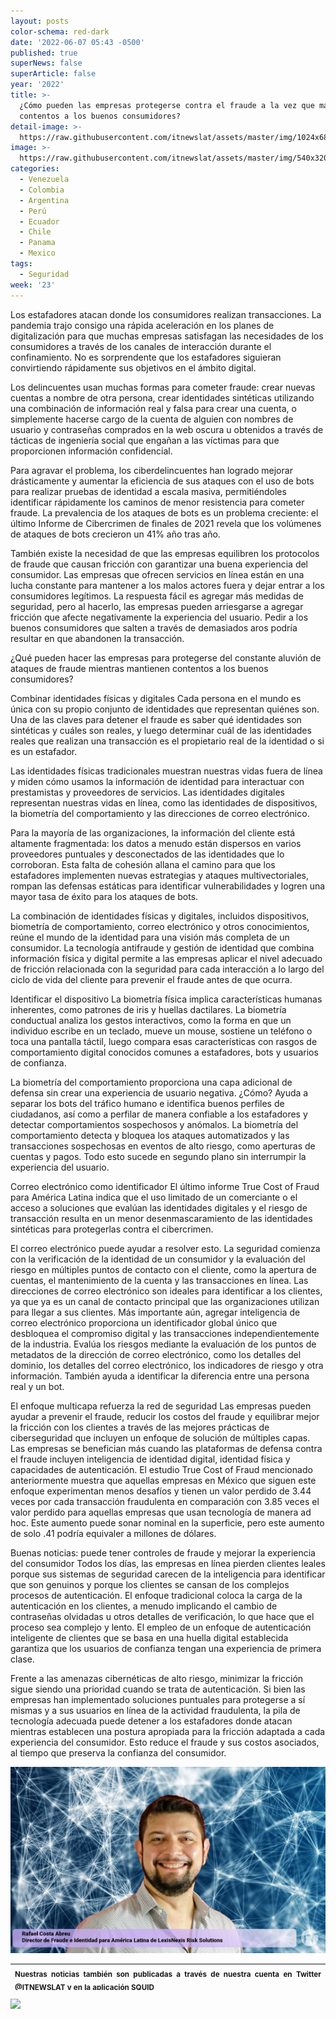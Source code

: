 ```yaml
---
layout: posts
color-schema: red-dark
date: '2022-06-07 05:43 -0500'
published: true
superNews: false
superArticle: false
year: '2022'
title: >-
  ¿Cómo pueden las empresas protegerse contra el fraude a la vez que mantienen
  contentos a los buenos consumidores?
detail-image: >-
  https://raw.githubusercontent.com/itnewslat/assets/master/img/1024x680/Rafael-Costa-Abreu-g.jpg
image: >-
  https://raw.githubusercontent.com/itnewslat/assets/master/img/540x320/Rafael-Costa-Abreu-p.jpg
categories:
  - Venezuela
  - Colombia
  - Argentina
  - Perú
  - Ecuador
  - Chile
  - Panama
  - Mexico
tags:
  - Seguridad
week: '23'
---
```

Los estafadores atacan donde los consumidores realizan transacciones. La pandemia trajo consigo una rápida aceleración en los planes de digitalización para que muchas empresas satisfagan las necesidades de los consumidores a través de los canales de interacción durante el confinamiento. No es sorprendente que los estafadores siguieran convirtiendo rápidamente sus objetivos en el ámbito digital.

Los delincuentes usan muchas formas para cometer fraude: crear nuevas cuentas a nombre de otra persona, crear identidades sintéticas utilizando una combinación de información real y falsa para crear una cuenta, o simplemente hacerse cargo de la cuenta de alguien con nombres de usuario y contraseñas comprados en la web oscura u obtenidos a través de tácticas de ingeniería social que engañan a las víctimas para que proporcionen información confidencial.

Para agravar el problema, los ciberdelincuentes han logrado mejorar drásticamente y aumentar la eficiencia de sus ataques con el uso de bots para realizar pruebas de identidad a escala masiva, permitiéndoles identificar rápidamente los caminos de menor resistencia para cometer fraude. La prevalencia de los ataques de bots es un problema creciente: el último Informe de Cibercrimen de finales de 2021 revela que los volúmenes de ataques de bots crecieron un 41% año tras año.

También existe la necesidad de que las empresas equilibren los protocolos de fraude que causan fricción con garantizar una buena experiencia del consumidor. Las empresas que ofrecen servicios en línea están en una lucha constante para mantener a los malos actores fuera y dejar entrar a los consumidores legítimos. La respuesta fácil es agregar más medidas de seguridad, pero al hacerlo, las empresas pueden arriesgarse a agregar fricción que afecte negativamente la experiencia del usuario. Pedir a los buenos consumidores que salten a través de demasiados aros podría resultar en que abandonen la transacción.

¿Qué pueden hacer las empresas para protegerse del constante aluvión de ataques de fraude mientras mantienen contentos a los buenos consumidores?

Combinar identidades físicas y digitales
Cada persona en el mundo es única con su propio conjunto de identidades que representan quiénes son. Una de las claves para detener el fraude es saber qué identidades son sintéticas y cuáles son reales, y luego determinar cuál de las identidades reales que realizan una transacción es el propietario real de la identidad o si es un estafador.

Las identidades físicas tradicionales muestran nuestras vidas fuera de línea y miden cómo usamos la información de identidad para interactuar con prestamistas y proveedores de servicios. Las identidades digitales representan nuestras vidas en línea, como las identidades de dispositivos, la biometría del comportamiento y las direcciones de correo electrónico.

Para la mayoría de las organizaciones, la información del cliente está altamente fragmentada: los datos a menudo están dispersos en varios proveedores puntuales y desconectados de las identidades que lo corroboran. Esta falta de cohesión allana el camino para que los estafadores implementen nuevas estrategias y ataques multivectoriales, rompan las defensas estáticas para identificar vulnerabilidades y logren una mayor tasa de éxito para los ataques de bots.

La combinación de identidades físicas y digitales, incluidos dispositivos, biometría de comportamiento, correo electrónico y otros conocimientos, reúne el mundo de la identidad para una visión más completa de un consumidor. La tecnología antifraude y gestión de identidad que combina información física y digital permite a las empresas aplicar el nivel adecuado de fricción relacionada con la seguridad para cada interacción a lo largo del ciclo de vida del cliente para prevenir el fraude antes de que ocurra.

Identificar el dispositivo
La biometría física implica características humanas inherentes, como patrones de iris y huellas dactilares. La biometría conductual analiza los gestos interactivos, como la forma en que un individuo escribe en un teclado, mueve un mouse, sostiene un teléfono o toca una pantalla táctil, luego compara esas características con rasgos de comportamiento digital conocidos comunes a estafadores, bots y usuarios de confianza.

La biometría del comportamiento proporciona una capa adicional de defensa sin crear una experiencia de usuario negativa. ¿Cómo? Ayuda a separar los bots del tráfico humano e identifica buenos perfiles de ciudadanos, así como a perfilar de manera confiable a los estafadores y detectar comportamientos sospechosos y anómalos. La biometría del comportamiento detecta y bloquea los ataques automatizados y las transacciones sospechosas en eventos de alto riesgo, como aperturas de cuentas y pagos. Todo esto sucede en segundo plano sin interrumpir la experiencia del usuario.

Correo electrónico como identificador
El último informe True Cost of Fraud para América Latina indica que el uso limitado de un comerciante o el acceso a soluciones que evalúan las identidades digitales y el riesgo de transacción resulta en un menor desenmascaramiento de las identidades sintéticas para protegerlas contra el cibercrimen.

El correo electrónico puede ayudar a resolver esto. La seguridad comienza con la verificación de la identidad de un consumidor y la evaluación del riesgo en múltiples puntos de contacto con el cliente, como la apertura de cuentas, el mantenimiento de la cuenta y las transacciones en línea. Las direcciones de correo electrónico son ideales para identificar a los clientes, ya que ya es un canal de contacto principal que las organizaciones utilizan para llegar a sus clientes.
Más importante aún, agregar inteligencia de correo electrónico proporciona un identificador global único que desbloquea el compromiso digital y las transacciones independientemente de la industria. Evalúa los riesgos mediante la evaluación de los puntos de metadatos de la dirección de correo electrónico, como los detalles del dominio, los detalles del correo electrónico, los indicadores de riesgo y otra información. También ayuda a identificar la diferencia entre una persona real y un bot.

El enfoque multicapa refuerza la red de seguridad
Las empresas pueden ayudar a prevenir el fraude, reducir los costos del fraude y equilibrar mejor la fricción con los clientes a través de las mejores prácticas de ciberseguridad que incluyen un enfoque de solución de múltiples capas. Las empresas se benefician más cuando las plataformas de defensa contra el fraude incluyen inteligencia de identidad digital, identidad física y capacidades de autenticación. El estudio True Cost of Fraud mencionado anteriormente muestra que aquellas empresas en México que siguen este enfoque experimentan menos desafíos y tienen un valor perdido de 3.44 veces por cada transacción fraudulenta en comparación con 3.85 veces el valor perdido para aquellas empresas que usan tecnología de manera ad hoc. Este aumento puede sonar nominal en la superficie, pero este aumento de solo .41 podría equivaler a millones de dólares.

Buenas noticias: puede tener controles de fraude y mejorar la experiencia del consumidor
Todos los días, las empresas en línea pierden clientes leales porque sus sistemas de seguridad carecen de la inteligencia para identificar que son genuinos y porque los clientes se cansan de los complejos procesos de autenticación. El enfoque tradicional coloca la carga de la autenticación en los clientes, a menudo implicando el cambio de contraseñas olvidadas u otros detalles de verificación, lo que hace que el proceso sea complejo y lento. El empleo de un enfoque de autenticación inteligente de clientes que se basa en una huella digital establecida garantiza que los usuarios de confianza tengan una experiencia de primera clase.

Frente a las amenazas cibernéticas de alto riesgo, minimizar la fricción sigue siendo una prioridad cuando se trata de autenticación. Si bien las empresas han implementado soluciones puntuales para protegerse a sí mismas y a sus usuarios en línea de la actividad fraudulenta, la pila de tecnología adecuada puede detener a los estafadores donde atacan mientras establecen una postura apropiada para la fricción adaptada a cada experiencia del consumidor. Esto reduce el fraude y sus costos asociados, al tiempo que preserva la confianza del consumidor.

![](https://raw.githubusercontent.com/itnewslat/assets/master/img/540x320/Rafael-Costa-Abreu-p.jpg)

<table style="height: 42px;" width="569">
<tbody>
<tr>
<td style="text-align: justify;"><sub><strong>Nuestras noticias también son publicadas a través de nuestra cuenta en Twitter <a href="https://twitter.com/itnewslat?lang=es">@ITNEWSLAT</a> y en la aplicación <a href="https://squidapp.co/en/">SQUID</a></strong></sub></td>
</tr>
</tbody>
</table>

<img src="https://tracker.metricool.com/c3po.jpg?hash=56f88a41e39ab42c063cc51676587a04"/>

